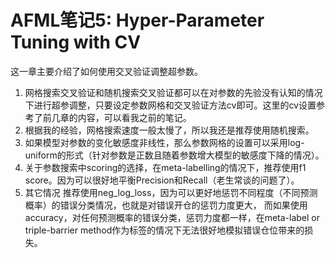 # AFML笔记5: Hyper-Parameter Tuning with CV

这一章主要介绍了如何使用交叉验证调整超参数。

1. 网格搜索交叉验证和随机搜索交叉验证都可以在对参数的先验没有认知的情况下进行超参调整，只要设定参数网格和交叉验证方法cv即可。这里的cv设置参考了前几章的内容，可以看我之前的笔记。
2. 根据我的经验，网格搜索速度一般太慢了，所以我还是推荐使用随机搜索。
3. 如果模型对参数的变化敏感度非线性，那么参数网格的设置可以采用log-uniform的形式（针对参数是正数且随着参数增大模型的敏感度下降的情况）。
4. 关于参数搜索中scoring的选择，在meta-labelling的情况下，推荐使用f1 score。因为可以很好地平衡Precision和Recall（老生常谈的问题了）。
5. 其它情况 推荐使用neg_log_loss，因为可以更好地惩罚不同程度（不同预测概率）的错误分类情况，也就是对错误开仓的惩罚力度更大，
而如果使用accuracy，对任何预测概率的错误分类，惩罚力度都一样，在meta-label or triple-barrier method作为标签的情况下无法很好地模拟错误仓位带来的损失。



